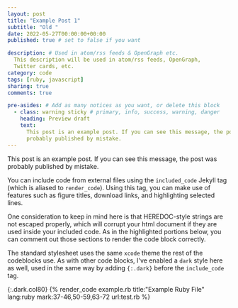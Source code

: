 ```yaml
---
layout: post
title: "Example Post 1"
subtitle: "Old "
date: 2022-05-27T00:00:00+00:00
published: true # set to false if you want

description: # Used in atom/rss feeds & OpenGraph etc.
  This description will be used in atom/rss feeds, OpenGraph,
  Twitter cards, etc.
category: code
tags: [ruby, javascript]
sharing: true
comments: true

pre-asides: # Add as many notices as you want, or delete this block
  - class: warning sticky # primary, info, success, warning, danger
    heading: Preview draft
    text:
      This post is an example post. If you can see this message, the post was
      probably published by mistake.
---
```


This post is an example post. If you can see this message, the post was
probably published by mistake.

You can include code from external files using the `included_code` Jekyll tag (which is aliased to `render_code`). Using this tag, you can make use of features such as figure titles, download links,
and highlighting selected lines.

One consideration to keep in mind here is that HEREDOC-style strings are not escaped properly, which
will corrupt your html document if they are used inside your included code. As in the highlighted
portions below, you can comment out those sections to render the code block correctly.

The standard stylesheet uses the same `xcode` theme the rest of the codeblocks use. As with other code blocks, I've enabled a `dark` style here as well, used in the same way by adding `{:.dark}` before the `include_code` tag.

{:.dark.col80}
{% render_code example.rb title:"Example Ruby File" lang:ruby mark:37-46,50-59,63-72 url:test.rb %}